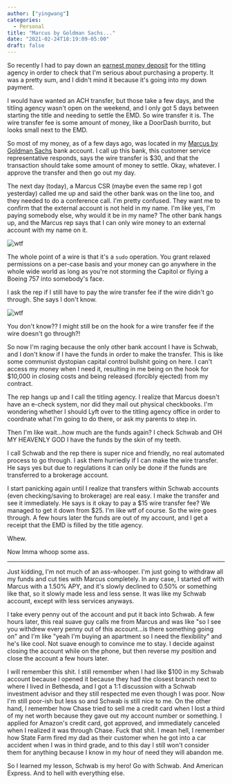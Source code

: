 ```yaml
---
author: ["yingwang"]
categories:
  - Personal
title: "Marcus by Goldman Sachs..."
date: "2021-02-24T18:19:09-05:00"
draft: false
---
```


So recently I had to pay down an [earnest money
deposit](https://en.wikipedia.org/wiki/Earnest_payment) for the titling agency
in order to check that I'm serious about purchasing a property. It was a pretty
sum, and I didn't mind it because it's going into my down payment.

I would have wanted an ACH transfer, but those take a few days, and the titling
agency wasn't open on the weekend, and I only got 5 days between starting the
title and needing to settle the EMD. So wire transfer it is. The wire transfer
fee is some amount of money, like a DoorDash burrito, but looks small next to
the EMD.

So most of my money, as of a few days ago, was located in my [Marcus by Goldman
Sachs](https://www.marcus.com/us/en) bank account. I call up this bank, this
customer service representative responds, says the wire transfer is $30, and
that the transaction should take some amount of money to settle. Okay, whatever.
I approve the transfer and then go out my day.

The next day (today), a Marcus CSR (maybe even the same rep I got yesterday)
called me up and said the other bank was on the line too, and they needed to do
a conference call. I'm pretty confused. They want me to confirm that the
external account is not held in my name. I'm like yes, I'm paying somebody else,
why would it be in my name? The other bank hangs up, and the Marcus rep says
that I can only wire money to an external account with my name on it.

![wtf](/img/posts/2021/02/24/wtf.gif)

The whole point of a wire is that it's a `sudo` operation. You grant relaxed
permissions on a per-case basis and your money can go anywhere in the whole wide
world as long as you're not storming the Capitol or flying a Boeing 757 into
somebody's face.

I ask the rep if I still have to pay the wire transfer fee if the wire didn't go
through. She says I don't know.

![wtf](/img/posts/2021/02/24/wtf.gif)

You don't know?? I might still be on the hook for a wire transfer fee if the
wire doesn't go through?!

So now I'm raging because the only other bank account I have is Schwab, and I
don't know if I have the funds in order to make the transfer. This is like some
communist dystopian capital control bullshit going on here. I can't access my
money when I need it, resulting in me being on the hook for $10,000 in closing
costs and being released (forcibly ejected) from my contract.

The rep hangs up and I call the titling agency. I realize that Marcus doesn't
have an e-check system, nor did they mail out physical checkbooks. I'm wondering
whether I should Lyft over to the titling agency office in order to coordnate
what I'm going to do there, or ask my parents to step in.

Then I'm like wait...how much are the funds again? I check Schwab and OH MY
HEAVENLY GOD I have the funds by the skin of my teeth.

I call Schwab and the rep there is super nice and friendly, no real automated
process to go through. I ask them hurriedly if I can make the wire transfer. He
says yes but due to regulations it can only be done if the funds are transferred
to a brokerage account.

I start panicking again until I realize that transfers within Schwab accounts
(even checking/saving to brokerage) are real easy. I make the transfer and see
it immediately. He says is it okay to pay a $15 wire transfer fee? We managed to
get it down from $25. I'm like wtf of course. So the wire goes through. A few
hours later the funds are out of my account, and I get a receipt that the EMD is
filled by the title agency.

Whew.

Now Imma whoop some ass.

---

Just kidding, I'm not much of an ass-whooper. I'm just going to withdraw all my
funds and cut ties with Marcus completely. In any case, I started off with
Marcus with a 1.50% APY, and it's slowly declined to 0.50% or something like
that, so it slowly made less and less sense. It was like my Schwab account,
except with less services anyways.

I take every penny out of the account and put it back into Schwab. A few hours
later, this real suave guy calls me from Marcus and was like "so I see you
withdrew every penny out of this account...is there something going on" and I'm
like "yeah I'm buying an apartment so I need the flexibility" and he's like
cool. Not suave enough to convince me to stay. I decide against closing the
account while on the phone, but then reverse my position and close the account a
few hours later.

I will remember this shit. I still remember when I had like $100 in my Schwab
account because I opened it because they had the closest branch next to where I
lived in Bethesda, and I got a 1:1 discussion with a Schwab investment advisor
and they still respected me even though I was poor. Now I'm still poor-ish but
less so and Schwab is still nice to me. On the other hand, I remember how Chase
tried to sell me a credit card when I lost a third of my net worth because they
gave out my account number or something. I applied for Amazon's credit card, got
approved, and immediately canceled when I realized it was through Chase. Fuck
that shit. I mean hell, I remember how State Farm fired my dad as their customer
when he got into a car accident when I was in third grade, and to this day I
still won't consider them for anything because I know in my hour of need they
will abandon me.

So I learned my lesson, Schwab is my hero! Go with Schwab. And American Express.
And to hell with everything else.
